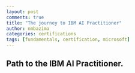 ```yaml
---
layout: post
comments: true
title: "The journey to IBM AI Practitioner"
author: nmbazima
categories: certifications
tags: [fundamentals, certification, microsoft]
---
```


## Path to the IBM AI Practitioner.

